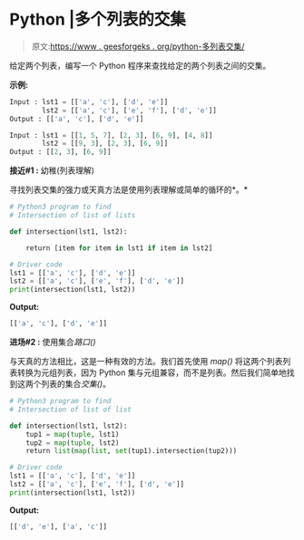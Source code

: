 # Python |多个列表的交集

> 原文:[https://www . geesforgeks . org/python-多列表交集/](https://www.geeksforgeeks.org/python-intersection-of-multiple-lists/)

给定两个列表，编写一个 Python 程序来查找给定的两个列表之间的交集。

**示例:**

```py
Input : lst1 = [['a', 'c'], ['d', 'e']]
        lst2 = [['a', 'c'], ['e', 'f'], ['d', 'e']]
Output : [['a', 'c'], ['d', 'e']]

Input : lst1 = [[1, 5, 7], [2, 3], [6, 9], [4, 8]]
        lst2 = [[9, 3], [2, 3], [6, 9]]
Output : [[2, 3], [6, 9]]

```

**接近#1 :** 幼稚(列表理解)

寻找列表交集的强力或天真方法是使用列表理解或简单的循环的*。*

```py
# Python3 program to find 
# Intersection of list of lists

def intersection(lst1, lst2):

    return [item for item in lst1 if item in lst2]

# Driver code
lst1 = [['a', 'c'], ['d', 'e']]
lst2 = [['a', 'c'], ['e', 'f'], ['d', 'e']]
print(intersection(lst1, lst2))
```

**Output:**

```py
[['a', 'c'], ['d', 'e']]

```

**进场#2 :** 使用集合*路口()*

与天真的方法相比，这是一种有效的方法。我们首先使用 *map()* 将这两个列表列表转换为元组列表，因为 Python 集与元组兼容，而不是列表。然后我们简单地找到这两个列表的集合*交集()*。

```py
# Python3 program to find 
# Intersection of list of list

def intersection(lst1, lst2):
    tup1 = map(tuple, lst1)
    tup2 = map(tuple, lst2) 
    return list(map(list, set(tup1).intersection(tup2)))

# Driver code
lst1 = [['a', 'c'], ['d', 'e']]
lst2 = [['a', 'c'], ['e', 'f'], ['d', 'e']]
print(intersection(lst1, lst2))
```

**Output:**

```py
[['d', 'e'], ['a', 'c']]

```